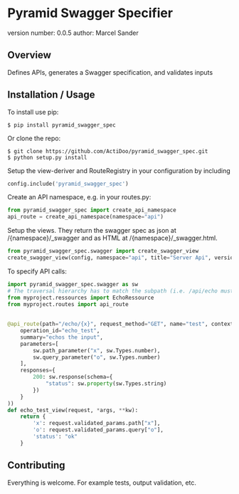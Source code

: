 Pyramid Swagger Specifier
===============================

version number: 0.0.5
author: Marcel Sander

Overview
--------

Defines APIs, generates a Swagger specification, and validates inputs

Installation / Usage
--------------------

To install use pip:

    $ pip install pyramid_swagger_spec


Or clone the repo:

    $ git clone https://github.com/ActiDoo/pyramid_swagger_spec.git
    $ python setup.py install
    
Setup the view-deriver and RouteRegistry in your configuration by including

```python
config.include('pyramid_swagger_spec')
```

Create an API namespace, e.g. in your routes.py:

```python
from pyramid_swagger_spec import create_api_namespace
api_route = create_api_namespace(namespace="api")
```

Setup the views. They return the swagger spec as json at /{namespace}/_swagger and as HTML at /{namespace}/_swagger.html.

```python
from pyramid_swagger_spec.swagger import create_swagger_view
create_swagger_view(config, namespace="api", title="Server Api", version="0.1")
```

To specify API calls:
 
```python
import pyramid_swagger_spec.swagger as sw
# The traversal hierarchy has to match the subpath (i.e. /api/echo must return an EchoRessource instance)
from myproject.ressources import EchoRessource
from myproject.routes import api_route
 
 
@api_route(path="/echo/{x}", request_method="GET", name="test", context=EchoRessource, renderer='json', api=sw.api(
    operation_id="echo_test",
    summary="echos the input",
    parameters=[
        sw.path_parameter("x", sw.Types.number),
        sw.query_parameter("o", sw.Types.number)
    ],
    responses={
        200: sw.response(schema={
            "status": sw.property(sw.Types.string)
        })
    }
))
def echo_test_view(request, *args, **kw):
    return {
        'x': request.validated_params.path["x"],
        'o': request.validated_params.query["o"],
        'status': "ok"
    }
```
    
Contributing
------------

Everything is welcome. For example tests, output validation, etc.
